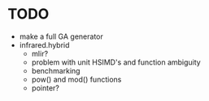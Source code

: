 # TODO
- make a full GA generator
- infrared.hybrid
  - mlir?
  - problem with unit HSIMD's and function ambiguity
  - benchmarking
  - pow() and mod() functions
  - pointer?
